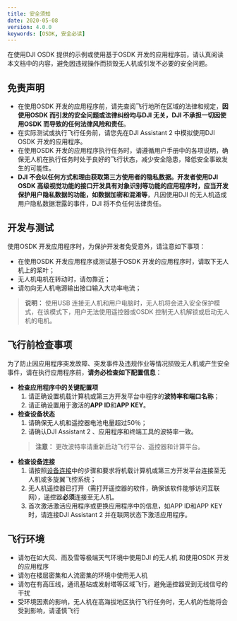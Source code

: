 ```yaml
---
title: 安全须知
date: 2020-05-08
version: 4.0.0
keywords: [OSDK, 安全必读]
---
```

在使用DJI OSDK 提供的示例或使用基于OSDK 开发的应用程序前，请认真阅读本文档中的内容，避免因违规操作而损毁无人机或引发不必要的安全问题。     

## 免责声明
* 在使用OSDK 开发的应用程序前，请先查阅飞行地所在区域的法律和规定，**因使用OSDK 而引发的安全问题或法律纠纷均与DJI 无关，DJI 不承担一切因使用OSDK 而导致的任何法律风险和责任**。
* 在实际测试或执行飞行任务前，请您先在DJI Assistant 2 中模拟使用DJI OSDK 开发的应用程序。
* 在使用OSDK 开发的应用程序执行任务时，请遵循用户手册中的各项说明，确保无人机在执行任务时处于良好的飞行状态，减少安全隐患，降低安全事故发生的可能性。
* **DJI 不会以任何方式和理由获取第三方使用者的隐私数据。**开发者使用DJI OSDK 高级视觉功能的接口开发具有对象识别等功能的应用程序时，应当开发**保护用户隐私数据的功能，如数据加密和混淆等**，凡因使用DJI 的无人机造成用户隐私数据泄露的事件，DJI 将不负任何法律责任。

## 开发与测试
使用OSDK 开发应用程序时，为保护开发者免受意外，请注意如下事项：
* 在使用OSDK 开发应用程序或测试基于OSDK 开发的应用程序时，请取下无人机上的桨叶；
* 无人机电机在转动时，请勿靠近；
* 请勿向无人机电源输出接口输入大功率电流；
> **说明：** 使用USB 连接无人机和用户电脑时，无人机将会进入安全保护模式，在该模式下，用户无法使用遥控器或OSDK 控制无人机解锁或启动无人机的电机。

## 飞行前检查事项
为了防止因应用程序突发故障、突发事件及违规作业等情况损毁无人机或产生安全事件，请在执行应用程序前，**请务必检查如下配置信息**：   
* **检查应用程序中的关键配置项**
    1. 请正确设置机载计算机或第三方开发平台中程序的**波特率和端口名称**；
    2. 请正确设置用于激活的**APP ID**和**APP KEY**。
* **检查设备状态**
    1. 请确保无人机和遥控器电池电量超过50％；
    2. 请确认DJI Assistant 2 、应用程序和终端工具的波特率一致。
    >**注意：** 更改波特率请重新启动飞行平台、遥控器和计算平台。
* **检查设备连接**
    1. 请按照[设备连接](./device-connection.html)中的步骤和要求将机载计算机或第三方开发平台连接至无人机或多旋翼飞控系统；
    2. 无人机遥控器已打开（需打开遥控器的软件，确保该软件能够访问互联网），遥控器**必须**连接至无人机。
    3. 首次激活激活应用程序或更换应用程序中的信息，如APP ID和APP KEY 时，请连接DJI Assistant 2 并在联网状态下激活应用程序。

## 飞行环境
* 请勿在如大风、雨及雪等极端天气环境中使用DJI 的无人机 和使用OSDK 开发的应用程序
* 请勿在楼层密集和人流密集的环境中使用无人机
* 请勿在有高压线，通讯基站或发射塔等区域飞行，避免遥控器受到无线信号的干扰
* 受环境因素的影响，无人机在高海拔地区执行飞行任务时，无人机的性能将会受到影响，请谨慎飞行

